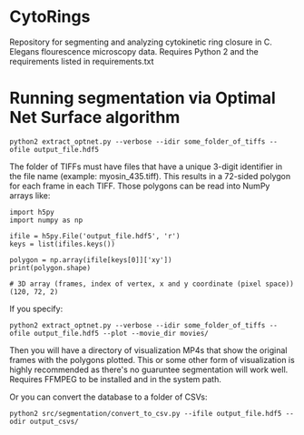 # CytoRings
Repository for segmenting and analyzing cytokinetic ring closure in C. Elegans flourescence microscopy data. 
Requires Python 2 and the requirements listed in requirements.txt 

# Running segmentation via Optimal Net Surface algorithm

```
python2 extract_optnet.py --verbose --idir some_folder_of_tiffs --ofile output_file.hdf5
```

The folder of TIFFs must have files that have a unique 3-digit identifier in the file name (example: myosin_435.tiff).  This results in a 72-sided polygon for each frame in each TIFF.  Those polygons can be read into NumPy arrays like:

```
import h5py
import numpy as np

ifile = h5py.File('output_file.hdf5', 'r')
keys = list(ifiles.keys())

polygon = np.array(ifile[keys[0]]['xy'])
print(polygon.shape)

# 3D array (frames, index of vertex, x and y coordinate (pixel space))
(120, 72, 2)
```

If you specify:

```
python2 extract_optnet.py --verbose --idir some_folder_of_tiffs --ofile output_file.hdf5 --plot --movie_dir movies/
```

Then you will have a directory of visualization MP4s that show the original frames with the polygons plotted. This or some other form of visualization is highly recommended as there's no guaruntee segmentation will work well.  Requires FFMPEG to be installed and in the system path.

Or you can convert the database to a folder of CSVs:

```
python2 src/segmentation/convert_to_csv.py --ifile output_file.hdf5 --odir output_csvs/
```
